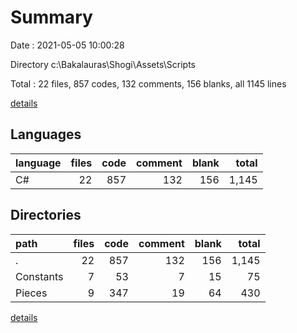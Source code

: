 # Summary

Date : 2021-05-05 10:00:28

Directory c:\Bakalauras\Shogi\Assets\Scripts

Total : 22 files,  857 codes, 132 comments, 156 blanks, all 1145 lines

[details](details.md)

## Languages
| language | files | code | comment | blank | total |
| :--- | ---: | ---: | ---: | ---: | ---: |
| C# | 22 | 857 | 132 | 156 | 1,145 |

## Directories
| path | files | code | comment | blank | total |
| :--- | ---: | ---: | ---: | ---: | ---: |
| . | 22 | 857 | 132 | 156 | 1,145 |
| Constants | 7 | 53 | 7 | 15 | 75 |
| Pieces | 9 | 347 | 19 | 64 | 430 |

[details](details.md)